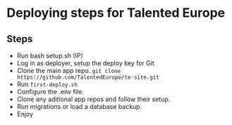# Deploying steps for Talented Europe
  
Steps
------------
 - Run bash setup.sh (IP)
 - Log in as deployer, setup the deploy key for Git
 - Clone the main app repo. `git clone https://github.com/TalentedEurope/te-site.git`
 - Run `first-deploy.sh`
 - Configure the .env file.
 - Clone any aditional app repos and follow their setup.
 - Run migrations or load a database backup.
 - Enjoy